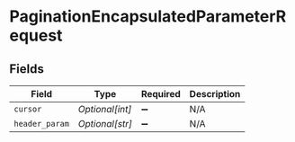 # PaginationEncapsulatedParameterRequest


## Fields

| Field              | Type               | Required           | Description        |
| ------------------ | ------------------ | ------------------ | ------------------ |
| `cursor`           | *Optional[int]*    | :heavy_minus_sign: | N/A                |
| `header_param`     | *Optional[str]*    | :heavy_minus_sign: | N/A                |